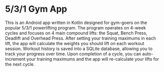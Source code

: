 # 5/3/1 Gym App

This is an Android app written in Kotlin designed for gym-goers on the popular 5/3/1 powerlifting program. 
The program operates on 4-week cycles and focuses on 4 main compound lifts: the Squat, Bench Press, Deadlift and Overhead Press.
After setting your training maximums in each lift, the app will calculate the weights you should lift on each workout session.
Workout history is saved into a SQLite database, allowing you to track your progress over time.
Upon completion of a cycle, you can auto-increment your training maximums and the app will re-calculate your lifts for the next cycle.